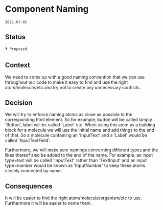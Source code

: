 # Component Naming

`2021-07-01`

## Status

`❓ Proposed`

## Context

We need to come up with a good naming convention that we can use throughout our code to make it easy to find and use the right atom/molecule/etc and try not to create any unnecessary conflicts.

## Decision

We will try to enforce naming atoms as close as possible to the corresponding html element. So for example, button will be called simply 'Button', label will be called 'Label' etc. When using this atom as a building block for a molecule we will use the initial name and add things to the end of that. So a molecule containing an 'InputText' and a 'Label' would be called 'InputTextField'.

Furthermore, we will make sure namings concerning different types and the likes thereof also be added to the end of the name. For example, an input type=text will be called 'InputText' rather than 'TextInput' and an input type=number would be known as 'InputNumber' to keep these atoms closely connected by name.

## Consequences

It will be easier to find the right atom/molecule/organism/etc to use. Furthermore it will be easier to name them.
